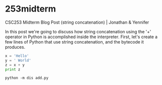 253midterm
==========

CSC253 Midterm Blog Post (string concatenation) | Jonathan &amp; Yennifer

In this post we're going to discuss how string concatenation using the '+' operator in Python is accomplished inside the interpreter. First, let's create a few lines of Python that use string concatenation, and the bytecode it produces. 

```python
x = 'Hello'
y = ' World'
z = x + y
print z
```

```
python -m dis add.py
```
